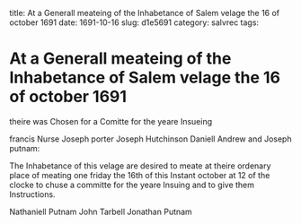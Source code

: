 title: At a Generall meateing of the Inhabetance of Salem velage the 16 of october 1691
date: 1691-10-16
slug: d1e5691
category: salvrec
tags: 


<div markdown class="doc" id="d1e5691">


# At a Generall meateing of the Inhabetance of Salem velage the 16 of october 1691

theire was Chosen for a Comitte for the yeare Insueing

francis Nurse Joseph porter Joseph Hutchinson Daniell Andrew and Joseph putnam:

The Inhabetance of this velage are desired to meate at theire ordenary place of meating one friday the 16th of this Instant october at 12 of the clocke to chuse a committe for the yeare Insuing and to give them Instructions.

Nathaniell Putnam John Tarbell Jonathan Putnam
</div>